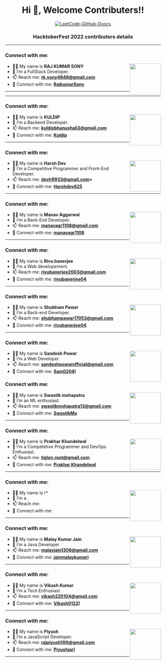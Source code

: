 
<h1 align="center">Hi 👋, Welcome Contributers!!</h1>

<p align="center">
  <a href="https://github.com/doocs/leetcode"><img src="https://cdn-doocs.oss-cn-shenzhen.aliyuncs.com/gh/doocs/leetcode@main/images/leetcode-doocs.png" alt="LeetCode-GitHub-Doocs"></a>
</p>

<h3 align="center">HacktoberFest 2022 contributers details</h3>

---
### Connect with me:

<img align="right" src="https://avatars3.githubusercontent.com/RajkumarSony?size=100" width="100px;" alt=""/>

- 👨‍💻 My name is **RAJ KUMAR SONY**
- 🌱 I’m a FullStack Developer.
- 📫 Reach me: **rk.sony4848@gmail.com**
- 🔭 Connect with me: **[RajkumarSony](https://github.com/RajkumarSony/)**

---

---
### Connect with me:

<img align="right" src="https://avatars3.githubusercontent.com/kuldip23798?size=100" width="100px;" alt=""/>

- 👨‍💻 My name is **KULDIP**
- 🌱 I’m a Backend Developer.
- 📫 Reach me: **kuldipbhanushali3@gmail.com**
- 🔭 Connect with me: **[Kuldip](https://github.com/RajkumarSony/)**

---

### Connect with me:

<img align="right" src="https://avatars3.githubusercontent.com/Harshdev625?size=100" width="100px;" alt=""/>

- 👨‍💻 My name is **Harsh Dev**
- 🌱 I’m a Competitive Programmer and Front-End Developer.
- 📫 Reach me: **devh9933@gmail.com>**
- 🔭 Connect with me: **[Harshdev625](https://github.com/Harshdev625)**

---
### Connect with me:

<img align="right" src="https://avatars3.githubusercontent.com/manavagr1108?size=100" width="100px;" alt=""/>

- 👨‍💻 My name is **Manav Aggarwal**
- 🌱 I’m a Back-End Developer.
- 📫 Reach me: **manavagr1108@gmail.com**
- 🔭 Connect with me: **[manavagr1108](https://github.com/manavagr1108)**

---
### Connect with me:

  <img align="right" src="https://avatars3.githubusercontent.com/rivubanerjee04?size=100" width="100px;" alt=""/>

- 👨‍💻 My name is **Rivu banerjee**
- 🌱 I’m a Web developement.
- 📫 Reach me: **rivubanerjee2003@gmail.com**
- 🔭 Connect with me: **[rivubanerjee04](https://github.com/rivubanerjee04)**

---
### Connect with me:

  <img align="right" src="https://avatars3.githubusercontent.com/sarapapa-sp?size=100" width="100px;" alt=""/>

- 👨‍💻 My name is **Shubham Pawar**
- 🌱 I’m a Back-end Developer.
- 📫 Reach me: **shubhampawar17053@gmail.com**
- 🔭 Connect with me: **[rivubanerjee04](https://github.com/sarapapa-sp)**

---
### Connect with me:

  <img align="right" src="https://avatars3.githubusercontent.com/Sam0204?size=100" width="100px;" alt=""/>

- 👨‍💻 My name is **Sandesh Powar**
- 🌱 I’m a Web Developer.
- 📫 Reach me: **sandeshpowarofficial@gmail.com**
- 🔭 Connect with me: **[Sam0204](https://github.com/Sam0204))**

### Connect with me:

 <img align="right" src="https://avatars3.githubusercontent.com/SwastikMo?size=100" width="100px;" alt=""/>

- 👨‍💻 My name is **Swastik mohapatra**
- 🌱 I’m an ML enthusiast.
- 📫 Reach me: **swastikmohapatra13@gmail.com**
- 🔭 Connect with me: **[SwastikMo](https://github.com/SwastikMo)**

---
### Connect with me:

 <img align="right" src="https://avatars.githubusercontent.com/u/56904319?v=4 size=100" width="100px;" alt=""/>

- 👨‍💻 My name is **Prakhar Khandelwal**
- 🌱 I’m a Competetive Programmer and DevOps Enthusiast.
- 📫 Reach me: **tiglon.root@gmail.com**
- 🔭 Connect with me: **[Prakhar Khandelwal](https://github.com/tigllon)**

---
### Connect with me:

  <img align="right" src="https://avatars3.githubusercontent.com/<Github-ID>?size=100" width="100px;" alt=""/>

- 👨‍💻 My name is *<Name>r**
- 🌱 I’m a <Profession>.
- 📫 Reach me: **<Email-ID>**
- 🔭 Connect with me: **[<Github-ID>](https://github.com/<Github-ID>)**

---

### Connect with me:

<img align="right" src="https://avatars3.githubusercontent.com/manavagr1108?size=100" width="100px;" alt=""/>

- 👨‍💻 My name is **Malay Kumar Jain**
- 🌱 I’m a Java Developer.
- 📫 Reach me: **malayjain1308@gmail.com**
- 🔭 Connect with me: **[jainmalaykumar](https://github.com/jainmalaykumar))**

---

### Connect with me:

<img align="right" src="https://avatars3.githubusercontent.com/Vikash0122?size=100" width="100px;" alt=""/>

- 👨‍💻 My name is **Vikash Kumar**
- 🌱 I’m a Tech Enthusiast.
- 📫 Reach me: **vikash220104@gmail.com**
- 🔭 Connect with me: **[Vikash0122](https://github.com/Vikash0122))**

---
### Connect with me:

<img align="right" src="https://avatars3.githubusercontent.com/<Github-ID>?size=100" width="100px;" alt=""/>

- 👨‍💻 My name is **Piyush**
- 🌱 I’m a JavaScript Developer.
- 📫 Reach me: **rajpiyush100@gmail.com**
- 🔭 Connect with me: **[Piyushjar](https://github.com/piyushjar))**

---
